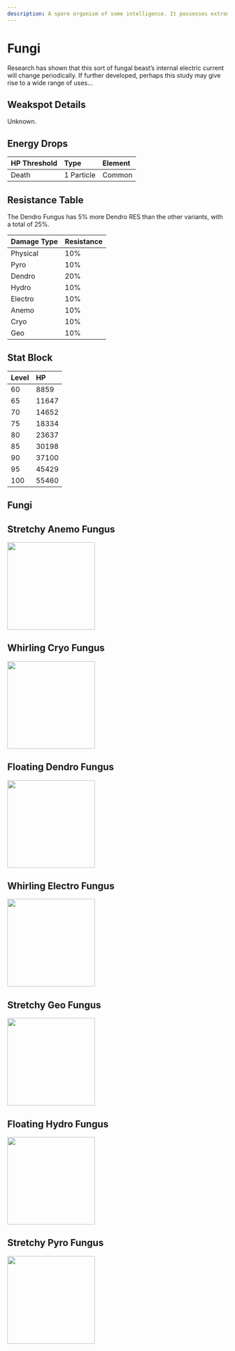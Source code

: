 ```yaml
---
description: A spore organism of some intelligence. It possesses extreme adaptability.
---
```


# Fungi

Research has shown that this sort of fungal beast’s internal electric current will change periodically. If further developed, perhaps this study may give rise to a wide range of uses…

## Weakspot Details

Unknown.

## Energy Drops

| HP Threshold | Type       | Element |
| :----------- | :--------- | :------ |
| Death        | 1 Particle | Common  |

## Resistance Table

The Dendro Fungus has 5% more Dendro RES than the other variants, with a total of 25%.

| Damage Type | Resistance |
| :---------- | :--------- |
| Physical    | 10%        |
| Pyro        | 10%        |
| Dendro      | 20%        |
| Hydro       | 10%        |
| Electro     | 10%        |
| Anemo       | 10%        |
| Cryo        | 10%        |
| Geo         | 10%        |

## Stat Block

| Level | HP    |
| :---- | :---- |
| 60    | 8859  |
| 65    | 11647 |
| 70    | 14652 |
| 75    | 18334 |
| 80    | 23637 |
| 85    | 30198 |
| 90    | 37100 |
| 95    | 45429 |
| 100   | 55460 |

## Fungi

<Tabs>

<TabItem value="anemo" label="Anemo">

## Stretchy Anemo Fungus

<img src="/assets/enemy/mystical/Enemy_Stretchy_Anemo_Fungus_Icon.webp" width="200" height="200" />

</TabItem>

<TabItem value="cryo" label="Cryo">

## Whirling Cryo Fungus

<img src="/assets/enemy/mystical/Enemy_Whirling_Cryo_Fungus_Icon.webp" width="200" height="200" />

</TabItem>

<TabItem value="dendro" label="Dendro">

## Floating Dendro Fungus

<img src="/assets/enemy/mystical/Enemy_Floating_Dendro_Fungus_Icon.webp" width="200" height="200" />

</TabItem>

<TabItem value="electro" label="Electro">

## Whirling Electro Fungus

<img src="/assets/enemy/mystical/Enemy_Whirling_Electro_Fungus_Icon.webp" width="200" height="200" />

</TabItem>

<TabItem value="geo" label="Geo">

## Stretchy Geo Fungus

<img src="/assets/enemy/mystical/Enemy_Stretchy_Geo_Fungus_Icon.webp" width="200" height="200" />

</TabItem>

<TabItem value="hydro" label="Hydro">

## Floating Hydro Fungus

<img src="/assets/enemy/mystical/Enemy_Floating_Hydro_Fungus_Icon.webp" width="200" height="200" />

</TabItem>

<TabItem value="pyro" label="Pyro">

## Stretchy Pyro Fungus

<img src="/assets/enemy/mystical/Enemy_Stretchy_Pyro_Fungus_Icon.webp" width="200" height="200" />

</TabItem>

</Tabs>
